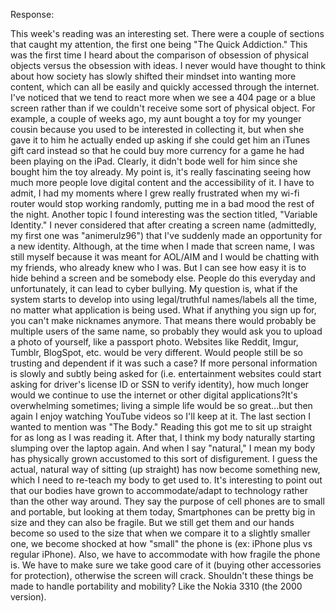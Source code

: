 Response:

This week's reading was an interesting set. There were a couple of sections that caught my attention, the first one being "The Quick Addiction." This was the first time I heard about the comparison of obsession of physical objects versus the obsession with ideas. I never would have thought to think about how society has slowly shifted their mindset into wanting more content, which can all be easily and quickly accessed through the internet. I've noticed that we tend to react more when we see a 404 page or a blue screen rather than if we couldn't receive some sort of physical object. For example, a couple of weeks ago, my aunt bought a toy for my younger cousin because you used to be interested in collecting it, but when she gave it to him he actually ended up asking if she could get him an iTunes gift card instead so that he could buy more currency for a game he had been playing on the iPad. Clearly, it didn't bode well for him since she bought him the toy already. My point is, it's really fascinating seeing how much more people love digital content and the accessibility of it. I have to admit, I had my moments where I grew really frustrated when my wi-fi router would stop working randomly, putting me in a bad mood the rest of the night. Another topic I found interesting was the section titled, "Variable Identity." I never considered that after creating a screen name (admittedly, my first one was "animerulz96") that I've suddenly made an opportunity for a new identity. Although, at the time when I made that screen name, I was still myself because it was meant for AOL/AIM and I would be chatting with my friends, who already knew who I was. But I can see how easy it is to hide behind a screen and be somebody else. People do this everyday and unfortunately, it can lead to cyber bullying. My question is, what if the system starts to develop into using legal/truthful names/labels all the time, no matter what application is being used. What if anything you sign up for, you can't make nicknames anymore. That means there would probably be multiple users of the same name, so probably they would ask you to upload a photo of yourself, like a passport photo. Websites like Reddit, Imgur, Tumblr, BlogSpot, etc. would be very different. Would people still be so trusting and dependent if it was such a case? If more personal information is slowly and subtly being asked for (i.e. entertainment websites could start asking for driver's license ID or SSN to verify identity), how much longer would we continue to use the internet or other digital applications?It's overwhelming sometimes; living a simple life would be so great...but then again I enjoy watching YouTube videos so I'll keep at it. The last section I wanted to mention was "The Body." Reading this got me to sit up straight for as long as I was reading it. After that, I think my body naturally starting slumping over the laptop again. And when I say "natural," I mean my body has physically grown accustomed to this sort of disfigurement. I guess the actual, natural way of sitting (up straight) has now become something new, which I need to re-teach my body to get used to. It's interesting to point out that our bodies have grown to accommodate/adapt to technology rather than the other way around. They say the purpose of cell phones are to small and portable, but looking at them today, Smartphones can be pretty big in size and they can also be fragile. But we still get them and our hands become so used to the size that when we compare it to a slightly smaller one, we become shocked at how "small" the phone is (ex: iPhone plus vs regular iPhone). Also, we have to accommodate with how fragile the phone is. We have to make sure we take good care of it (buying other accessories for protection), otherwise the screen will crack. Shouldn't these things be made to handle portability and mobility? Like the Nokia 3310 (the 2000 version).
